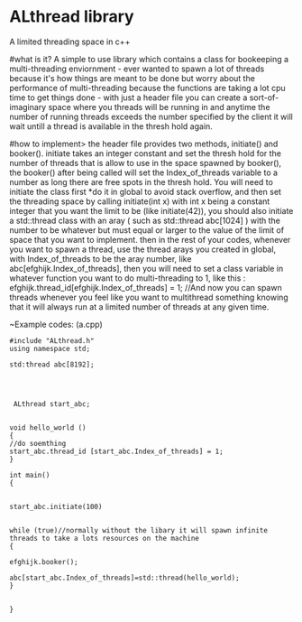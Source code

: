 # ALthread library
A limited threading space in c++


#what is it?
  A simple to use library which contains a class for bookeeping a multi-threading enviornment - ever wanted to spawn a lot of threads because it's how things are meant to be done but worry about the performance of multi-threading because the functions are taking a lot cpu time to get things done - with just a header file you can create a sort-of-imaginary space where you threads will be running in and anytime the number of running threads exceeds the number specified by the client it will wait untill a thread is available in the thresh hold again.
  
  
#how to implement>
  the header file provides two methods, initiate() and booker(). initiate takes an integer constant and set the thresh hold for the number of threads that is allow to use in the space spawned by booker(), the booker() after being called will set the Index_of_threads variable to a number as long there are free spots in the thresh hold.
  You will need to initiate the class first *do it in global to avoid stack overflow, and then set the threading space by calling initiate(int x) with int x being a constant integer that you want the limit to be (like initiate(42)), you should also initiate a std::thread class with an aray ( such as std::thread abc[1024] ) with the number to be whatever but must equal or larger to the value of the limit of space that you want to implement.
  then in the rest of your codes, whenever you want to spawn a thread, use the thread arays you created in global, with Index_of_threads to be the aray number, like abc[efghijk.Index_of_threads], then you will need to set a class variable in whatever function you want to do multi-threading to 1, like this : efghijk.thread_id[efghijk.Index_of_threads] = 1; //And now you can spawn threads whenever you feel like you want to multithread something knowing that it will always run at a limited number of threads at any given time.
  
  
  
  
  ~Example codes: (a.cpp)
      
    #include "ALthread.h"
    using namespace std;
   
    std:thread abc[8192];
    
    
    
    
     ALthread start_abc;
 
    
    void hello_world ()
    {
    //do soemthing
    start_abc.thread_id [start_abc.Index_of_threads] = 1;
    }
    
    int main()
    {
    
    
    start_abc.initiate(100)
    
    
    while (true)//normally without the libary it will spawn infinite threads to take a lots resources on the machine
    {
    
    efghijk.booker();
    
    abc[start_abc.Index_of_threads]=std::thread(hello_world);
    }
    

    }
